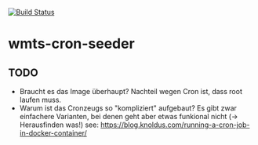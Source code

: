 [![Build Status](https://github.com/edigonzales/wmts-cron-seeder/workflows/CI/CD/badge.svg)](https://github.com/edigonzales/wmts-cron-seeder/workflows/CI/CD/badge.svg)

# wmts-cron-seeder

## TODO
- Braucht es das Image überhaupt? Nachteil wegen Cron ist, dass root laufen muss.
- Warum ist das Cronzeugs so "kompliziert" aufgebaut? Es gibt zwar einfachere Varianten, bei denen geht aber etwas funkional nicht (-> Herausfinden was!) see: https://blog.knoldus.com/running-a-cron-job-in-docker-container/